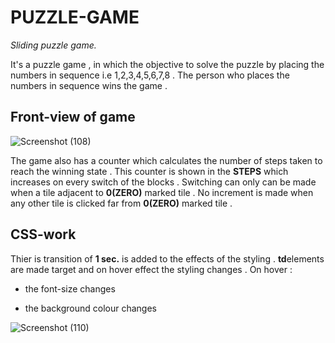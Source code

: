 # PUZZLE-GAME
<i>Sliding puzzle game.</i>

It's a puzzle game , in which the objective to solve the puzzle by placing the numbers in sequence  i.e 1,2,3,4,5,6,7,8 .
The person who places the numbers in sequence wins the game . 
 
## Front-view of game 

![Screenshot (108)](https://user-images.githubusercontent.com/47947329/61145057-672e2e80-a48b-11e9-98c5-ec580c9fb548.png)

The game also has a counter which calculates the number of steps taken to reach the winning state .
This counter is shown in the <b>STEPS</b> which increases on every switch of the blocks .
Switching can only can be made when a tile adjacent to <b>0(ZERO)</b> marked tile .
No increment is made when any other tile is clicked far from <b>0(ZERO)</b> marked tile .

## CSS-work

Thier is transition of <b>1 sec.</b> is added to the effects of the styling . 
<b>td</b>elements are made target and on hover effect the styling changes .
On hover : <ul><li>the font-size changes</li> 
  <li>the background colour changes</li></ul>
  
 ![Screenshot (110)](https://user-images.githubusercontent.com/47947329/61145105-757c4a80-a48b-11e9-87c0-328f14006281.png)
  
